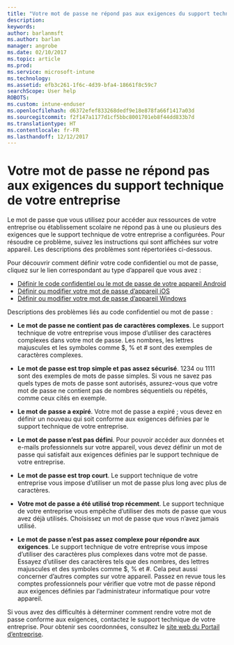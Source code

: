 ```yaml
---
title: "Votre mot de passe ne répond pas aux exigences du support technique de votre entreprise | Microsoft Docs"
description: 
keywords: 
author: barlanmsft
ms.author: barlan
manager: angrobe
ms.date: 02/10/2017
ms.topic: article
ms.prod: 
ms.service: microsoft-intune
ms.technology: 
ms.assetid: efb3c261-1f6c-4d39-bfa4-18661f8c59c7
searchScope: User help
ROBOTS: 
ms.custom: intune-enduser
ms.openlocfilehash: d6372efef833268dedf9e18e878fa66f1417a03d
ms.sourcegitcommit: f2f147a1177d1cf5bbc8001701eb8f44dd833b7d
ms.translationtype: HT
ms.contentlocale: fr-FR
ms.lasthandoff: 12/12/2017
---
```

# <a name="your-password-does-not-meet-your-company-supports-requirements"></a>Votre mot de passe ne répond pas aux exigences du support technique de votre entreprise

Le mot de passe que vous utilisez pour accéder aux ressources de votre entreprise ou établissement scolaire ne répond pas à une ou plusieurs des exigences que le support technique de votre entreprise a configurées. Pour résoudre ce problème, suivez les instructions qui sont affichées sur votre appareil. Les descriptions des problèmes sont répertoriées ci-dessous.

Pour découvrir comment définir votre code confidentiel ou mot de passe, cliquez sur le lien correspondant au type d’appareil que vous avez :

- [Définir le code confidentiel ou le mot de passe de votre appareil Android](set-your-pin-or-password-android.md)
- [Définir ou modifier votre mot de passe d’appareil iOS](set-or-change-your-passcode-ios.md)
- [Définir ou modifier votre mot de passe d’appareil Windows](set-or-change-your-password-windows.md)

Descriptions des problèmes liés au code confidentiel ou mot de passe :

- **Le mot de passe ne contient pas de caractères complexes**. Le support technique de votre entreprise vous impose d’utiliser des caractères complexes dans votre mot de passe. Les nombres, les lettres majuscules et les symboles comme $, % et # sont des exemples de caractères complexes.

- **Le mot de passe est trop simple et pas assez sécurisé**. 1234 ou 1111 sont des exemples de mots de passe simples. Si vous ne savez pas quels types de mots de passe sont autorisés, assurez-vous que votre mot de passe ne contient pas de nombres séquentiels ou répétés, comme ceux cités en exemple.

- **Le mot de passe a expiré**. Votre mot de passe a expiré ; vous devez en définir un nouveau qui soit conforme aux exigences définies par le support technique de votre entreprise.

- **Le mot de passe n’est pas défini**. Pour pouvoir accéder aux données et e-mails professionnels sur votre appareil, vous devez définir un mot de passe qui satisfait aux exigences définies par le support technique de votre entreprise.

- **Le mot de passe est trop court**. Le support technique de votre entreprise vous impose d’utiliser un mot de passe plus long avec plus de caractères.

- **Votre mot de passe a été utilisé trop récemment**. Le support technique de votre entreprise vous empêche d’utiliser des mots de passe que vous avez déjà utilisés. Choisissez un mot de passe que vous n’avez jamais utilisé.

- **Le mot de passe n’est pas assez complexe pour répondre aux exigences**. Le support technique de votre entreprise vous impose d’utiliser des caractères plus complexes dans votre mot de passe. Essayez d’utiliser des caractères tels que des nombres, des lettres majuscules et des symboles comme $, % et #. Cela peut aussi concerner d’autres comptes sur votre appareil. Passez en revue tous les comptes professionnels pour vérifier que votre mot de passe répond aux exigences définies par l’administrateur informatique pour votre appareil.

Si vous avez des difficultés à déterminer comment rendre votre mot de passe conforme aux exigences, contactez le support technique de votre entreprise. Pour obtenir ses coordonnées, consultez le [site web du Portail d’entreprise](https://portal.manage.microsoft.com#HelpDeskDialog).
